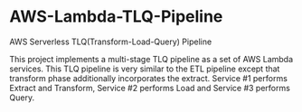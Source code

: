 # AWS-Lambda-TLQ-Pipeline
AWS Serverless TLQ(Transform-Load-Query) Pipeline

This project implements a multi-stage TLQ pipeline as a set of AWS Lambda services. This TLQ pipeline is very similar to the
ETL pipeline except that transform phase additionally incorporates the extract. Service #1 performs Extract and Transform,
Service #2 performs Load and Service #3 performs Query.
